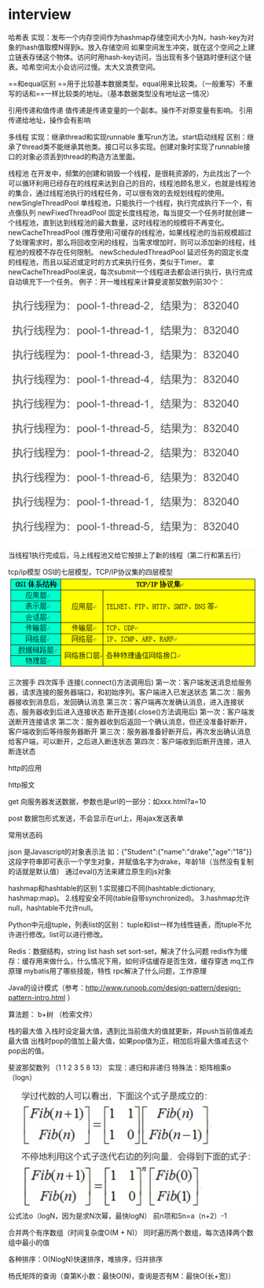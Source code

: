 # interview
哈希表
实现：发布一个内存空间作为hashmap存储空间大小为N，hash-key为对象的hash值取模N得到k。放入存储空间
如果空间发生冲突，就在这个空间之上建立链表存储这个物体。访问时用hash-key访问，当出现有多个链路时便利这个链表。哈希空间太小会访问过慢。太大又浪费空间。

==和equal区别
==用于比较基本数据类型。equal用来比较类。（一般重写）不重写的话和==一样比较类的地址。（基本数据类型没有地址这一情况）

引用传递和值传递
值传递是传递变量的一个副本。操作不对原变量有影响。
引用传递给地址，操作会有影响

多线程
实现：继承thread和实现runnable
重写run方法。start启动线程
区别：继承了thread类不能继承其他类。接口可以多实现。创建对象时实现了runnable接口的对象必须丢到thread的构造方法里面。

线程池
在开发中，频繁的创建和销毁一个线程，是很耗资源的，为此找出了一个可以循环利用已经存在的线程来达到自己的目的，线程池顾名思义，也就是线程池的集合，通过线程池执行的线程任务，可以很有效的去规划线程的使用。
newSingleThreadPool 单线程池，只能执行一个线程，执行完成执行下一个，有点像队列
newFixedThreadPool 固定长度线程池，每当提交一个任务时就创建一个线程池，直到达到线程池的最大数量，这时线程池的规模将不再变化。
newCacheThreadPool (推荐使用)可缓存的线程池，如果线程池的当前规模超过了处理需求时，那么将回收空闲的线程，当需求增加时，则可以添加新的线程，线程池的规模不存在任何限制。
newScheduledThreadPool 延迟任务的固定长度的线程池，而且以延迟或定时的方式来执行任务，类似于Timer。
拿newCacheThreadPool来说，每次submit一个线程进去都会进行执行，执行完成自动填充下一个任务。
例子：开一堆线程来计算斐波那契数列前30个：
![image](https://github.com/272437543/interview/blob/master/%E7%BA%BF%E7%A8%8B%E6%B1%A0%E7%BB%93%E6%9E%9C.png)
当线程1执行完成后，马上线程池又给它按排上了新的线程（第二行和第五行）

tcp/ip模型
OSI的七层模型，TCP/IP协议集的四层模型
![image](https://github.com/272437543/interview/blob/master/20170321140028195.jpg)

三次握手 四次挥手
连接(.connect()方法调用后)
第一次：客户端发送消息给服务器，请求连接的服务器端口，和初始序列。客户端进入已发送状态
第二次：服务器接收到消息后，发回确认消息
第三次：客户端再次发确认消息，进入连接状态，服务器收到后进入连接状态
断开连接(.close()方法调用后)
第一次：客户端发送断开连接请求
第二次：服务器收到后返回一个确认消息，但还没准备好断开，客户端收到后等待服务器断开
第三次：服务器准备好断开后，再次发出确认消息给客户端，可以断开，之后进入断连状态
第四次：客户端收到后断开连接，进入断连状态

http的应用

http报文 

get 
向服务器发送数据，参数也是url的一部分：如xxx.html?a=10

post 
数据包形式发送，不会显示在url上，用ajax发送表单

常用状态码

json
是Javascript的对象表示法
如：{"Student":{"name":"drake","age":"18"}}
这段字符串即可表示一个学生对象，并赋值名字为drake，年龄18（当然没有复制的话就是默认值）
通过eval()方法来建立原生的js对象

hashmap和hashtable的区别
1.实现接口不同(hashtable:dictionary, hashmap:map)。
2.线程安全不同(table自带synchronized)。
3.hashmap允许null，hashtable不允许null。

Python中元组tuple，列表list的区别：
tuple和list一样为线性链表，而tuple不允许进行修改。list可以进行修改。

Redis：数据结构，string list hash set sort-set，解决了什么问题
redis作为缓存：缓存用来做什么，什么情况下用，如何评估缓存是否生效，缓存穿透
mq工作原理
mybatis用了哪些技能，特性
rpc解决了什么问题，工作原理

Java的设计模式（参考：http://www.runoob.com/design-pattern/design-pattern-intro.html ）

算法题：
b+树 （检索文件）

栈的最大值
入栈时设定最大值，遇到比当前值大的值就更新，并push当前值减去最大值
出栈时pop的值加上最大值，如果pop值为正，相加后将最大值减去这个pop出的值。

斐波那契数列
（1 1 2 3 5 8 13）
实现：递归和非递归
特殊法：矩阵相乘o（logn）
![image](https://github.com/272437543/interview/blob/master/TIM%E6%88%AA%E5%9B%BE20181204175524.png)
公式法o（logN，因为是求N次幂，最快logN）
前n项和Sn=a（n+2）-1

合并两个有序数组（时间复杂度O(M + N)）
同时遍历两个数组，每次选择两个数组中最小的值

各种排序：O(NlogN)快速排序，堆排序，归并排序

杨氏矩阵的查询（查第K小数：最快O(N)，查询是否有M：最快O(长+宽)）
